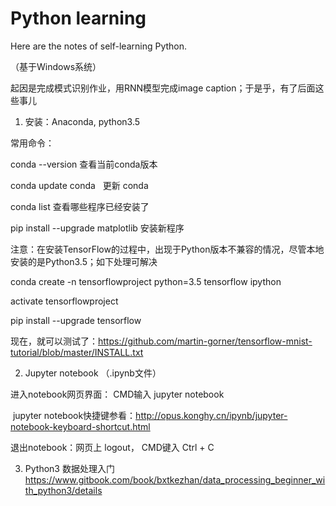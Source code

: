 Python learning
========

Here are the notes of self-learning Python. 

（基于Windows系统）

起因是完成模式识别作业，用RNN模型完成image caption；于是乎，有了后面这些事儿


1. 安装：Anaconda, python3.5

常用命令：

conda --version   查看当前conda版本

conda update conda   更新 conda

conda list 查看哪些程序已经安装了

pip install --upgrade matplotlib 安装新程序

注意：在安装TensorFlow的过程中，出现于Python版本不兼容的情况，尽管本地安装的是Python3.5；如下处理可解决

conda create -n tensorflowproject python=3.5 tensorflow ipython

activate tensorflowproject

pip install --upgrade tensorflow

现在，就可以测试了：https://github.com/martin-gorner/tensorflow-mnist-tutorial/blob/master/INSTALL.txt


2. Jupyter notebook （.ipynb文件）

进入notebook网页界面： CMD输入 jupyter notebook

  jupyter notebook快捷键参看：http://opus.konghy.cn/ipynb/jupyter-notebook-keyboard-shortcut.html

退出notebook：网页上 logout， CMD键入 Ctrl + C


3. Python3 数据处理入门 https://www.gitbook.com/book/bxtkezhan/data_processing_beginner_with_python3/details
